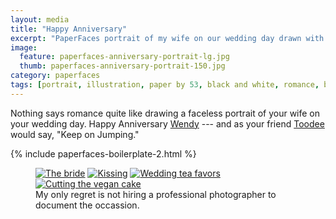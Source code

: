 ```yaml
---
layout: media
title: "Happy Anniversary"
excerpt: "PaperFaces portrait of my wife on our wedding day drawn with Paper by 53 on an iPad."
image: 
  feature: paperfaces-anniversary-portrait-lg.jpg
  thumb: paperfaces-anniversary-portrait-150.jpg
category: paperfaces
tags: [portrait, illustration, paper by 53, black and white, romance, beard]
---
```


Nothing says romance quite like drawing a faceless portrait of your wife on your wedding day. Happy Anniversary [Wendy](http://2littlerosebuds.com) --- and as your friend [Toodee](http://uncyclopedia.wikia.com/wiki/Yo_Gabba_Gabba!) would say, "Keep on Jumping."

{% include paperfaces-boilerplate-2.html %}

<figure class="half">
	<a href="{{ site.url }}/images/roycroft-wedding-1-lg.jpg"><img src="{{ site.url }}/images/roycroft-wedding-1.jpg" alt="The bride"></a>
	<a href="{{ site.url }}/images/roycroft-wedding-2.jpg"><img src="{{ site.url }}/images/roycroft-wedding-2.jpg" alt="Kissing"></a>
	<a href="{{ site.url }}/images/roycroft-wedding-3.jpg"><img src="{{ site.url }}/images/roycroft-wedding-3.jpg" alt="Wedding tea favors"></a>
	<a href="{{ site.url }}/images/roycroft-wedding-4.jpg"><img src="{{ site.url }}/images/roycroft-wedding-4.jpg" alt="Cutting the vegan cake"></a>
	<figcaption>My only regret is not hiring a professional photographer to document the occassion.</figcaption>
</figure>